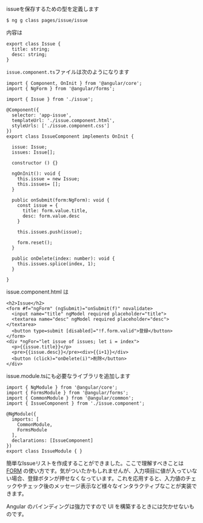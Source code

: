 issueを保存するための型を定義します

```
$ ng g class pages/issue/issue
```

内容は

```
export class Issue {
  title: string;
  desc: string;
}
```

`issue.component.ts`ファイルは次のようになります

```
import { Component, OnInit } from '@angular/core';
import { NgForm } from '@angular/forms';

import { Issue } from './issue';

@Component({
  selector: 'app-issue',
  templateUrl: './issue.component.html',
  styleUrls: ['./issue.component.css']
})
export class IssueComponent implements OnInit {

  issue: Issue;
  issues: Issue[];

  constructor () {}

  ngOnInit(): void {
    this.issue = new Issue;
    this.issues= [];
  }

  public onSubmit(form:NgForm): void {
    const issue = {
      title: form.value.title,
      desc: form.value.desc
    }

    this.issues.push(issue);

    form.reset();
  }

  public onDelete(index: number): void {
    this.issues.splice(index, 1);
  }

}
```

issue.component.html は

```
<h2>Issue</h2>
<form #f="ngForm" (ngSubmit)="onSubmit(f)" novalidate>
  <input name="title" ngModel required placeholder="title">
  <textarea name="desc" ngModel required placeholder="desc"></textarea>
  <button type=submit [disabled]="!f.form.valid">登録</button>
</form>
<div *ngFor="let issue of issues; let i = index">
  <p>{{issue.title}}</p>
  <pre>{{issue.desc}}</pre><div>{{i+1}}</div>
  <button (click)="onDelete(i)">削除</button>
</div>
```

issue.module.tsにも必要なライブラリを追加します

```
import { NgModule } from '@angular/core';
import { FormsModule } from '@angular/forms';
import { CommonModule } from '@angular/common';
import { IssueComponent } from './issue.component';

@NgModule({
  imports: [
    CommonModule,
    FormsModule
  ],
  declarations: [IssueComponent]
})
export class IssueModule { }
```

簡単なIssueリストを作成することができました。ここで理解すべきことは [FORM](https://angular.io/docs/ts/latest/guide/forms.html) の使い方です。気がついたかもしれませんが、入力項目に値が入っていない場合、登録ボタンが押せなくなっています。これを応用すると、入力値のチェックやチェック後のメッセージ表示など様々なインタラクティブなことが実装できます。

  
Angular のバインディングは強力ですので UI を構築するときには欠かせないものです。

